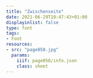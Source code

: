 ```yaml
---
title: "Zwischenseite"
date: 2021-06-29T18:47:43+01:00
displayinlist: false
type: font
tags:
- Font
resources:
- src: "page058.jpg"
  params:
    iiif: page058/info.json
    class: sheet
---
```


